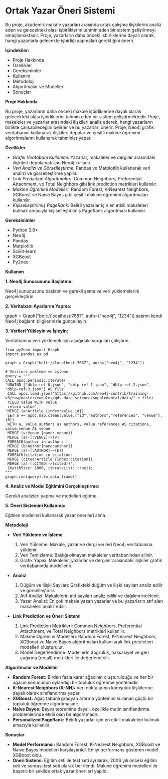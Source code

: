 # Ortak Yazar Öneri Sistemi

Bu proje, akademik makale yazarları arasında ortak çalışma ilişkilerini analiz eden ve gelecekteki olası işbirliklerini tahmin eden bir sistem geliştirmeyi amaçlamaktadır. Proje, yazarların daha önceki işbirliklerine dayalı olarak, hangi yazarlarla gelecekte işbirliği yapmaları gerektiğini önerir.

**İçindekiler:**
- Proje Hakkında
- Özellikler
- Gereksinimler
- Kullanım
- Metodoloji
- Algoritmalar ve Modeller
- Sonuçlar

**Proje Hakkında**

Bu proje, yazarların daha önceki makale işbirliklerine dayalı olarak gelecekteki olası işbirliklerini tahmin eden bir sistem geliştirmektedir. Proje, makaleler ve yazarlar arasındaki ilişkileri analiz ederek, hangi yazarların birlikte çalışabileceğini belirler ve bu yazarları önerir. Proje, Neo4j grafik veritabanını kullanarak ilişkileri depolar ve çeşitli makine öğrenimi algoritmalarını kullanarak tahminler yapar.

**Özellikler**

- *Grafik Veritabanı Kullanımı:* Yazarlar, makaleler ve dergiler arasındaki ilişkileri depolamak için Neo4j kullanır.
- *Veri Analizi ve Görselleştirme:* Pandas ve Matplotlib kullanarak veri analizi ve görselleştirme yapılır.
- *Link Prediction Algoritmaları:* Common Neighbors, Preferential Attachment, ve Total Neighbors gibi link prediction metrikleri kullanılır.
- *Makine Öğrenimi Modelleri:* Random Forest, K-Nearest Neighbors, XGBoost ve Naive Bayes gibi çeşitli makine öğrenimi algoritmaları kullanılır.
- *Kişiselleştirilmiş PageRank:* Belirli yazarlar için en etkili makaleleri bulmak amacıyla kişiselleştirilmiş PageRank algoritması kullanılır.

**Gereksinimler**

- Python 3.8+
- Neo4j
- Pandas
- Matplotlib
- Scikit-learn
- XGBoost
- Py2neo

**Kullanım**

**1. Neo4j Sunucusunu Başlatma:**

Neo4j sunucusunu başlatın ve gerekli şema ve veri yüklemelerini gerçekleştirin.

**2. Veritabanı Ayarlarını Yapma:**

graph = Graph("bolt://localhost:7687", auth=("neo4j", "1234")) satırını kendi Neo4j bağlantı bilgilerinizle güncelleyin.

**3. Verileri Yükleyin ve İşleyin:**

Veritabanına veri yüklemek için aşağıdaki sorguları çalıştırın.

    from py2neo import Graph
    import pandas as pd

    graph = Graph("bolt://localhost:7687", auth=("neo4j", "1234"))

    # Verileri yükleme ve işleme
    query = """
    CALL apoc.periodic.iterate(
    'UNWIND ["dblp-ref-0.json", "dblp-ref-1.json", "dblp-ref-2.json", "dblp-ref-3.json"] AS file
     CALL apoc.load.json("https://github.com/neo4j-contrib/training-v3/raw/master/modules/gds-data-science/supplemental/data/" + file)
     YIELD value WITH value
     return value',
    'MERGE (a:Article {index:value.id})
     SET a += apoc.map.clean(value,["id","authors","references", "venue"],[0])
     WITH a, value.authors as authors, value.references AS citations, value.venue AS venue
     MERGE (v:Venue {name: venue})
     MERGE (a)-[:VENUE]->(v)
     FOREACH(author in authors | 
     MERGE (b:Author{name:author})
     MERGE (a)-[:AUTHOR]->(b))
     FOREACH(citation in citations | 
     MERGE (cited:Article {index:citation})
     MERGE (a)-[:CITED]->(cited))', 
     {batchSize: 1000, iterateList: true});
    """
    graph.run(query).to_data_frame()

  **4. Analiz ve Model Eğitimini Gerçekleştirme:**

  Gerekli analizleri yapma ve modelleri eğitme.

  **5. Öneri Sistemini Kullanma:**

  Eğitilen modelleri kullanarak yazar önerileri alma.

  **Metodoloji**

  - **Veri Yükleme ve İşleme**
    
    1. Veri Yükleme: Makale, yazar ve dergi verileri Neo4j veritabanına yüklenir.
    2. Veri Temizleme: Başlığı olmayan makaleler veritabanından silinir.
    3. Grafik Yapısı: Makaleler, yazarlar ve dergiler arasındaki ilişkiler grafik veritabanında modellenir.

  - **Analiz**
    
    1. Düğüm ve İlişki Sayıları: Grafikteki düğüm ve ilişki sayıları analiz edilir ve görselleştirilir.
    2. Atıf Analizi: Makalelerin atıf sayıları analiz edilir ve dağılımı incelenir.
    3. Yazar Analizi: En çok makale yazan yazarlar ve bu yazarların atıf alan makaleleri analiz edilir.

  - **Link Prediction ve Öneri Sistemi**

    1. Link Prediction Metrikleri: Common Neighbors, Preferential Attachment, ve Total Neighbors metrikleri kullanılır.
    2. Makine Öğrenimi Modelleri: Random Forest, K-Nearest Neighbors, XGBoost ve Naive Bayes algoritmaları kullanılarak link prediction modelleri oluşturulur.
    3. Model Değerlendirme: Modellerin doğruluk, hassasiyet ve geri çağırma (recall) metrikleri ile değerlendirilir.
   
  **Algoritmalar ve Modeller**

  - **Random Forest:** Birden fazla karar ağacının oluşturulduğu ve her bir ağacın sonucunun oylandığı bir topluluk öğrenme yöntemidir.
  - **K-Nearest Neighbors (K-NN):** Veri noktalarının komşuluk ilişkilerine dayalı olarak sınıflandırma yapar.
  - **XGBoost:** Ağaç tabanlı gradyan artırma yöntemini kullanan güçlü bir topluluk öğrenme algoritmasıdır.
  - **Naive Bayes:** Bayes teoremine dayalı, özellikle metin sınıflandırma problemlerinde etkili olan bir algoritmadır.
  - **Personalized PageRank:** Belirli yazarlar için en etkili makaleleri bulmak amacıyla kullanılır.

  **Sonuçlar**

  - **Model Performansı:** Random Forest, K-Nearest Neighbors, XGBoost ve Naive Bayes modelleri karşılaştırıldı. En iyi performans gösteren model XGBoost oldu.
  - **Öneri Sistemi:** Eğitim seti ile test seti ayrılarak, 2006 yılı öncesi eğitim seti ve sonrası test seti olarak belirlendi. Makine öğrenimi modelleri ile başarılı bir şekilde     ortak yazar önerileri yapıldı.




